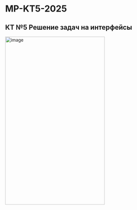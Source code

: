 # MP-KT5-2025

## КТ №5 Решение задач на интерфейсы

<img width="318" height="535" alt="image" src="https://github.com/user-attachments/assets/47f1c5c6-f937-400c-b046-d71481d0cc3c" />
